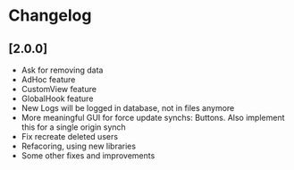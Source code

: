 # Changelog

## [2.0.0]
- Ask for removing data
- AdHoc feature
- CustomView feature
- GlobalHook feature
- New Logs will be logged in database, not in files anymore
- More meaningful GUI for force update synchs: Buttons. Also implement this for a single origin synch
- Fix recreate deleted users
- Refacoring, using new libraries
- Some other fixes and improvements
